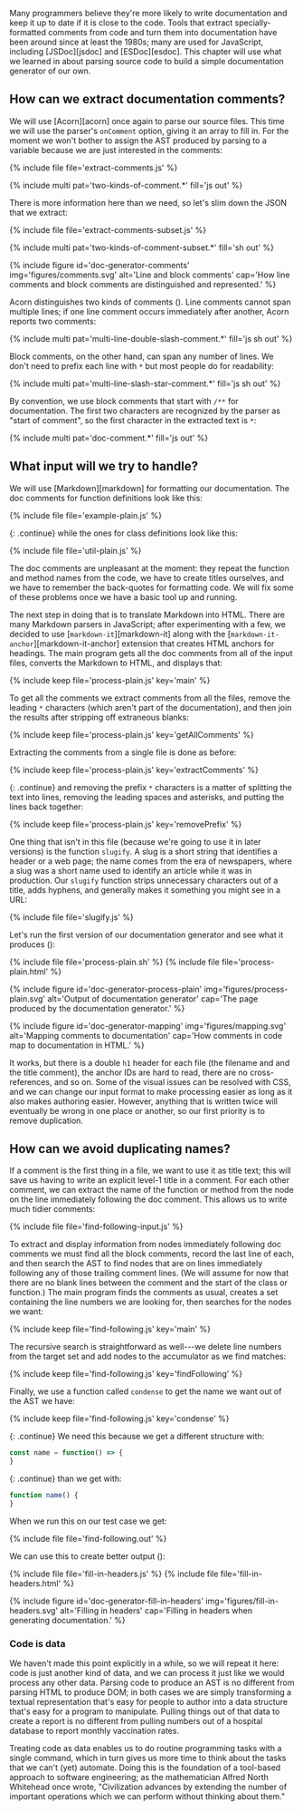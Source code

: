 ---
---

Many programmers believe they're more likely to write documentation and keep it up to date
if it is close to the code.
Tools that extract specially-formatted comments from code and turn them into documentation
have been around since at least the 1980s;
many are used for JavaScript,
including [JSDoc][jsdoc] and [ESDoc][esdoc].
This chapter will use what we learned in <span x="code-generator"></span> about parsing source code
to build a simple documentation generator of our own.

## How can we extract documentation comments?

We will use [Acorn][acorn] once again to parse our source files.
This time we will use the parser's `onComment` option,
giving it an array to fill in.
For the moment we won't bother to assign the AST produced by parsing to a variable
because we are just interested in the comments:

{% include file file='extract-comments.js' %}

{% include multi pat='two-kinds-of-comment.*' fill='js out' %}

There is more information here than we need,
so let's slim down the JSON that we extract:

{% include file file='extract-comments-subset.js' %}

{% include multi pat='two-kinds-of-comment-subset.*' fill='sh out' %}

{% include figure id='doc-generator-comments' img='figures/comments.svg' alt='Line and block comments' cap='How line comments and block comments are distinguished and represented.' %}

Acorn distinguishes two kinds of comments (<span f="doc-generator-comments"></span>).
<span g="line_comment">Line comments</span> cannot span multiple lines;
if one line comment occurs immediately after another,
Acorn reports two comments:

{% include multi pat='multi-line-double-slash-comment.*' fill='js sh out' %}

<span g="block_comment">Block comments</span>,
on the other hand,
can span any number of lines.
We don't need to prefix each line with `*` but most people do for readability:

{% include multi pat='multi-line-slash-star-comment.*' fill='js sh out' %}

By convention,
we use block comments that start with `/**` for documentation.
The first two characters are recognized by the parser as "start of comment",
so the first character in the extracted text is `*`:

{% include multi pat='doc-comment.*' fill='js out' %}

## What input will we try to handle?

We will use [Markdown][markdown] for formatting our documentation.
The <span g="doc_comment">doc comments</span> for function definitions look like this:

{% include file file='example-plain.js' %}

{: .continue}
while the ones for class definitions look like this:

{% include file file='util-plain.js' %}

The doc comments are unpleasant at the moment:
they repeat the function and method names from the code,
we have to create titles ourselves,
and we have to remember the back-quotes for formatting code.
We will fix some of these problems once we have a basic tool up and running.

The next step in doing that is to translate Markdown into HTML.
There are many Markdown parsers in JavaScript;
after experimenting with a few,
we decided to use [`markdown-it`][markdown-it]
along with the [`markdown-it-anchor`][markdown-it-anchor] extension
that creates HTML anchors for headings.
The main program gets all the doc comments from all of the input files,
converts the Markdown to HTML,
and displays that:

{% include keep file='process-plain.js' key='main' %}

To get all the comments
we extract comments from all the files,
remove the leading `*` characters (which aren't part of the documentation),
and then join the results after stripping off extraneous blanks:

{% include keep file='process-plain.js' key='getAllComments' %}

Extracting the comments from a single file is done as before:

{% include keep file='process-plain.js' key='extractComments' %}

{: .continue}
and removing the prefix `*` characters is a matter of splitting the text into lines,
removing the leading spaces and asterisks,
and putting the lines back together:

{% include keep file='process-plain.js' key='removePrefix' %}

One thing that isn't in this file (because we're going to use it in later versions)
is the function `slugify`.
A <span g="slug">slug</span> is a short string that identifies a header or a web page;
the name comes from the era of newspapers,
where a slug was a short name used to identify an article while it was in production.
Our `slugify` function strips unnecessary characters out of a title,
adds hyphens,
and generally makes it something you might see in a URL:

{% include file file='slugify.js' %}

Let's run the first version of our documentation generator
and see what it produces
(<span f="doc-generator-mapping"></span>):

{% include file file='process-plain.sh' %}
{% include file file='process-plain.html' %}

{% include figure id='doc-generator-process-plain' img='figures/process-plain.svg' alt='Output of documentation generator' cap='The page produced by the documentation generator.' %}

{% include figure id='doc-generator-mapping' img='figures/mapping.svg' alt='Mapping comments to documentation' cap='How comments in code map to documentation in HTML.' %}

It works,
but there is a double `h1` header for each file (the filename and and the title comment),
the anchor IDs are hard to read,
there are no cross-references,
and so on.
Some of the visual issues can be resolved with CSS,
and we can change our input format to make processing easier
as long as it also makes authoring easier.
However,
anything that is written twice will eventually be wrong in one place or another,
so our first priority is to remove duplication.

## How can we avoid duplicating names?

If a comment is the first thing in a file,
we want to use it as title text;
this will save us having to write an explicit level-1 title in a comment.
For each other comment,
we can extract the name of the function or method
from the node on the line immediately following the doc comment.
This allows us to write much tidier comments:

{% include file file='find-following-input.js' %}

To extract and display information from nodes immediately following doc comments
we must find all the block comments,
record the last line of each,
and then search the AST to find nodes that are on lines
immediately following any of those trailing comment lines.
(We will assume for now that there are no blank lines between the comment
and the start of the class or function.)
The main program finds the comments as usual,
creates a set containing the line numbers we are looking for,
then searches for the nodes we want:

{% include keep file='find-following.js' key='main' %}

The recursive search is straightforward as well---we delete line numbers from the target set
and add nodes to the <span g="accumulator">accumulator</span> as we find matches:

{% include keep file='find-following.js' key='findFollowing' %}

Finally,
we use a function called `condense` to get the name we want out of the AST we have:

{% include keep file='find-following.js' key='condense' %}

{: .continue}
We need this because we get a different structure with:

```js
const name = function() => {
}
```

{: .continue}
than we get with:

```js
function name() {
}
```

When we run this on our test case we get:

{% include file file='find-following.out' %}

We can use this to create better output (<span f="doc-generator-fill-in-headers"></span>):

{% include file file='fill-in-headers.js' %}
{% include file file='fill-in-headers.html' %}

{% include figure id='doc-generator-fill-in-headers' img='figures/fill-in-headers.svg' alt='Filling in headers' cap='Filling in headers when generating documentation.' %}

<div class="callout" markdown="1">

### Code is data

We haven't made this point explicitly in a while,
so we will repeat it here:
code is just another kind of data,
and we can process it just like we would process any other data.
Parsing code to produce an AST is no different from parsing HTML to produce DOM;
in both cases we are simply transforming a textual representation that's easy for people to author
into a data structure that's easy for a program to manipulate.
Pulling things out of that data to create a report
is no different from pulling numbers out of a hospital database to report monthly vaccination rates.

Treating code as data enables us to do routine programming tasks with a single command,
which in turn gives us more time to think about the tasks that we can't (yet) automate.
Doing this is the foundation of a tool-based approach to software engineering;
as the mathematician Alfred North Whitehead once wrote,
"Civilization advances by extending the number of important operations which we can perform without thinking about them."

</div>
